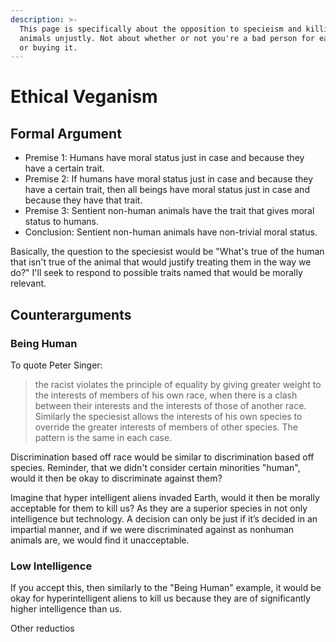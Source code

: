 ```yaml
---
description: >-
  This page is specifically about the opposition to specieism and killing
  animals unjustly. Not about whether or not you're a bad person for eating meat
  or buying it.
---
```


# Ethical Veganism

## Formal Argument

* Premise 1:  Humans have moral status just in case and because they have a certain trait.
* Premise 2: If humans have moral status just in case and because they have a certain trait, then all beings have moral status just in case and because they have that trait.
* Premise 3: Sentient non-human animals have the trait that gives moral status to humans.
* Conclusion: Sentient non-human animals have non-trivial moral status.

Basically, the question to the speciesist would be "What's true of the human that isn't true of the animal that would justify treating them in the way we do?" I'll seek to respond to possible traits named that would be morally relevant.

## Counterarguments

### Being Human

To quote Peter Singer:

> the racist violates the principle of equality by giving greater weight to the interests of members of his own race, when there is a clash between their interests and the interests of those of another race. Similarly the speciesist allows the interests of his own species to override the greater interests of members of other species. The pattern is the same in each case.

Discrimination based off race would be similar to discrimination based off species. Reminder, that we didn't consider certain minorities "human", would it then be okay to discriminate against them?

Imagine that hyper intelligent aliens invaded Earth, would it then be morally acceptable for them to kill us? As they are a superior species in not only intelligence but technology. A decision can only be just if it’s decided in an impartial manner, and if we were discriminated against as nonhuman animals are, we would find it unacceptable.

### Low Intelligence

If you accept this, then similarly to the "Being Human" example, it would be okay for hyperintelligent aliens to kill us because they are of significantly higher intelligence than us.

Other reductios
